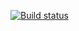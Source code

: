 [![Build status](https://ci.appveyor.com/api/projects/status/6c1alhj814o7r7wp/branch/master?svg=true)](https://ci.appveyor.com/project/moks24/selenium/branch/master)
